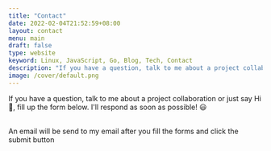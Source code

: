 ```yaml
---
title: "Contact"
date: 2022-02-04T21:52:59+08:00
layout: contact
menu: main
draft: false
type: website
keyword: Linux, JavaScript, Go, Blog, Tech, Contact
description: "If you have a question, talk to me about a project collaboration or just say Hi 👋, fill up the form below. I'll respond as soon as possible! 😃"
image: /cover/default.png
---
```


If you have a question, talk to me about a project collaboration or just say Hi 👋, fill up the form below. I'll respond as soon as possible! 😃

\
An email will be send to my email after you fill the forms and click the submit button